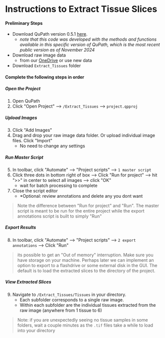 # Instructions to Extract Tissue Slices

#### Preliminary Steps
- Download QuPath version 0.5.1 [here](https://qupath.github.io/).
    - *note that this code was developed with the methods and functions available in this specific version of QuPath, which is the most recent public version as of November 2024*
- Download raw image data 
	- from our [OneDrive](https://nuwildcat-my.sharepoint.com/personal/akl0407_ads_northwestern_edu/_layouts/15/onedrive.aspx?id=%2Fpersonal%2Fakl0407%5Fads%5Fnorthwestern%5Fedu%2FDocuments%2FSTAT390%2FData) or use new data
- Download `Extract_Tissues` folder

#### Complete the following steps in order
##### Open the Project
1. Open QuPath
2. Click "Open Project" --> `/Extract_Tissues` --> `project.qpproj`

##### Upload Images
3. Click "Add Images"
4. Drag and drop your raw image data folder. Or upload individual image files. Click "Import"
	- No need to change any settings

##### Run Master Script
5. In toolbar, click "Automate" --> "Project scripts" --> `1 master script` 
6. Click three dots in bottom right of box --> Click "Run for project" --> hit ">>" in center to select all images --> click "OK"
	- wait for batch processing to complete
7. Close the script editor
	- *Optional: review annotations and delete any you dont want

>Note the difference between "Run for project" and "Run". The master script is meant to be run for the entire project while the export annotations script is built to simply "Run"

##### Export Results
8. In toolbar, click "Automate" --> "Project scripts" --> `2 export annotations` --> Click "Run"
> its possible to get an "Out of memory" interruption. Make sure you have storage on your machine. Perhaps later we can implement an option to export to a flashdrive or some external disk in the GUI. The default is to load the extracted slices to the directory of the project. 

##### View Extracted Slices
9. Navigate to `/Extract_Tissues/Tissues` in your directory. 
	- Each subfolder corresponds to a single raw image. 
	- Within each subfolder are the individual tissues extracted from the raw image (anywhere from 1 tissue to 6)
> Note: if you are unexpectedly seeing no tissue samples in some folders, wait a couple minutes as the `.tif` files take a while to load into your directory
